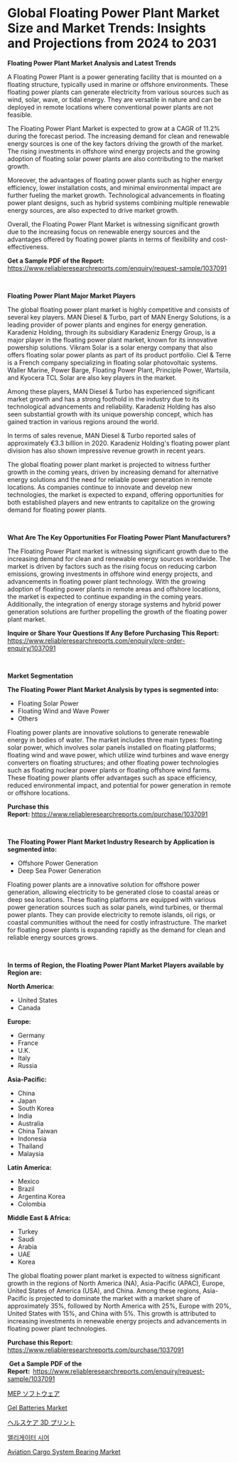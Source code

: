 <p><h1>Global Floating Power Plant Market Size and Market Trends: Insights and Projections from 2024 to 2031</h1></p><p><strong>Floating Power Plant Market Analysis and Latest Trends</strong></p>
<p><p>A Floating Power Plant is a power generating facility that is mounted on a floating structure, typically used in marine or offshore environments. These floating power plants can generate electricity from various sources such as wind, solar, wave, or tidal energy. They are versatile in nature and can be deployed in remote locations where conventional power plants are not feasible.</p><p>The Floating Power Plant Market is expected to grow at a CAGR of 11.2% during the forecast period. The increasing demand for clean and renewable energy sources is one of the key factors driving the growth of the market. The rising investments in offshore wind energy projects and the growing adoption of floating solar power plants are also contributing to the market growth.</p><p>Moreover, the advantages of floating power plants such as higher energy efficiency, lower installation costs, and minimal environmental impact are further fueling the market growth. Technological advancements in floating power plant designs, such as hybrid systems combining multiple renewable energy sources, are also expected to drive market growth.</p><p>Overall, the Floating Power Plant Market is witnessing significant growth due to the increasing focus on renewable energy sources and the advantages offered by floating power plants in terms of flexibility and cost-effectiveness.</p></p>
<p><strong>Get a Sample PDF of the Report:&nbsp;</strong> <a href="https://www.reliableresearchreports.com/enquiry/request-sample/1037091">https://www.reliableresearchreports.com/enquiry/request-sample/1037091</a></p>
<p>&nbsp;</p>
<p><strong>Floating Power Plant Major Market Players</strong></p>
<p><p>The global floating power plant market is highly competitive and consists of several key players. MAN Diesel & Turbo, part of MAN Energy Solutions, is a leading provider of power plants and engines for energy generation. Karadeniz Holding, through its subsidiary Karadeniz Energy Group, is a major player in the floating power plant market, known for its innovative powership solutions. Vikram Solar is a solar energy company that also offers floating solar power plants as part of its product portfolio. Ciel & Terre is a French company specializing in floating solar photovoltaic systems. Waller Marine, Power Barge, Floating Power Plant, Principle Power, Wartsila, and Kyocera TCL Solar are also key players in the market.</p><p>Among these players, MAN Diesel & Turbo has experienced significant market growth and has a strong foothold in the industry due to its technological advancements and reliability. Karadeniz Holding has also seen substantial growth with its unique powership concept, which has gained traction in various regions around the world.</p><p>In terms of sales revenue, MAN Diesel & Turbo reported sales of approximately €3.3 billion in 2020. Karadeniz Holding's floating power plant division has also shown impressive revenue growth in recent years.</p><p>The global floating power plant market is projected to witness further growth in the coming years, driven by increasing demand for alternative energy solutions and the need for reliable power generation in remote locations. As companies continue to innovate and develop new technologies, the market is expected to expand, offering opportunities for both established players and new entrants to capitalize on the growing demand for floating power plants.</p></p>
<p>&nbsp;</p>
<p><strong>What Are The Key Opportunities For Floating Power Plant Manufacturers?</strong></p>
<p><p>The Floating Power Plant market is witnessing significant growth due to the increasing demand for clean and renewable energy sources worldwide. The market is driven by factors such as the rising focus on reducing carbon emissions, growing investments in offshore wind energy projects, and advancements in floating power plant technology. With the growing adoption of floating power plants in remote areas and offshore locations, the market is expected to continue expanding in the coming years. Additionally, the integration of energy storage systems and hybrid power generation solutions are further propelling the growth of the floating power plant market.</p></p>
<p><strong>Inquire or Share Your Questions If Any Before Purchasing This Report:</strong> <a href="https://www.reliableresearchreports.com/enquiry/pre-order-enquiry/1037091">https://www.reliableresearchreports.com/enquiry/pre-order-enquiry/1037091</a></p>
<p>&nbsp;</p>
<p><strong>Market Segmentation</strong></p>
<p><strong>The Floating Power Plant Market Analysis by types is segmented into:</strong></p>
<p><ul><li>Floating Solar Power</li><li>Floating Wind and Wave Power</li><li>Others</li></ul></p>
<p><p>Floating power plants are innovative solutions to generate renewable energy in bodies of water. The market includes three main types: floating solar power, which involves solar panels installed on floating platforms; floating wind and wave power, which utilize wind turbines and wave energy converters on floating structures; and other floating power technologies such as floating nuclear power plants or floating offshore wind farms. These floating power plants offer advantages such as space efficiency, reduced environmental impact, and potential for power generation in remote or offshore locations.</p></p>
<p><strong>Purchase this Report:&nbsp;</strong><a href="https://www.reliableresearchreports.com/purchase/1037091">https://www.reliableresearchreports.com/purchase/1037091</a></p>
<p>&nbsp;</p>
<p><strong>The Floating Power Plant Market Industry Research by Application is segmented into:</strong></p>
<p><ul><li>Offshore Power Generation</li><li>Deep Sea Power Generation</li></ul></p>
<p><p>Floating power plants are a innovative solution for offshore power generation, allowing electricity to be generated close to coastal areas or deep sea locations. These floating platforms are equipped with various power generation sources such as solar panels, wind turbines, or thermal power plants. They can provide electricity to remote islands, oil rigs, or coastal communities without the need for costly infrastructure. The market for floating power plants is expanding rapidly as the demand for clean and reliable energy sources grows.</p></p>
<p>&nbsp;</p>
<p><strong>In terms of Region, the Floating Power Plant Market Players available by Region are:</strong></p>
<p>
    <p> <strong> North America: </strong>
        <ul>
            <li>United States</li>
            <li>Canada</li>
        </ul>
        </p> 
    <p> <strong> Europe: </strong>
        <ul>
            <li>Germany</li>
            <li>France</li>
            <li>U.K.</li>
            <li>Italy</li>
            <li>Russia</li>
        </ul>
        </p> 
    <p> <strong> Asia-Pacific: </strong>
        <ul>
            <li>China</li>
            <li>Japan</li>
            <li>South Korea</li>
            <li>India</li>
            <li>Australia</li>
            <li>China Taiwan</li>
            <li>Indonesia</li>
            <li>Thailand</li>
            <li>Malaysia</li>
        </ul>
        </p> 
    <p> <strong> Latin America: </strong>
        <ul>
            <li>Mexico</li>
            <li>Brazil</li>
            <li>Argentina Korea</li>
            <li>Colombia</li>
        </ul>
        </p> 
    <p> <strong> Middle East & Africa: </strong>
        <ul>
            <li>Turkey</li>
            <li>Saudi</li>
            <li>Arabia</li>
            <li>UAE</li>
            <li>Korea</li>
        </ul>
    </p>
    </p>
<p><p>The global floating power plant market is expected to witness significant growth in the regions of North America (NA), Asia-Pacific (APAC), Europe, United States of America (USA), and China. Among these regions, Asia-Pacific is projected to dominate the market with a market share of approximately 35%, followed by North America with 25%, Europe with 20%, United States with 15%, and China with 5%. This growth is attributed to increasing investments in renewable energy projects and advancements in floating power plant technologies.</p></p>
<p><strong>Purchase this Report: </strong><a href="https://www.reliableresearchreports.com/purchase/1037091">https://www.reliableresearchreports.com/purchase/1037091</a></p>
<p>&nbsp;<strong>Get a Sample PDF of the Report:&nbsp;&nbsp;</strong><a href="https://www.reliableresearchreports.com/enquiry/request-sample/1037091">https://www.reliableresearchreports.com/enquiry/request-sample/1037091</a></p>
<p><strong></strong></p>
<p><p><a href="https://github.com/lrlmopnhwd79300/Market-Research-Report-List-1/blob/main/330096916530.md">MEP ソフトウェア</a></p><p><a href="https://github.com/lubmix/Market-Research-Report-List-2/blob/main/gel-batteries-market.md">Gel Batteries Market</a></p><p><a href="https://github.com/EstelWisozk1/Market-Research-Report-List-1/blob/main/855204916531.md">ヘルスケア 3D プリント</a></p><p><a href="https://github.com/GabrielBlanda5656/Market-Research-Report-List-1/blob/main/368898215479.md">앨리게이터 시어</a></p><p><a href="https://issuu.com/reportprime-2/docs/aviation-cargo-system-bearing-market-size-2030.ppt">Aviation Cargo System Bearing Market</a></p></p>